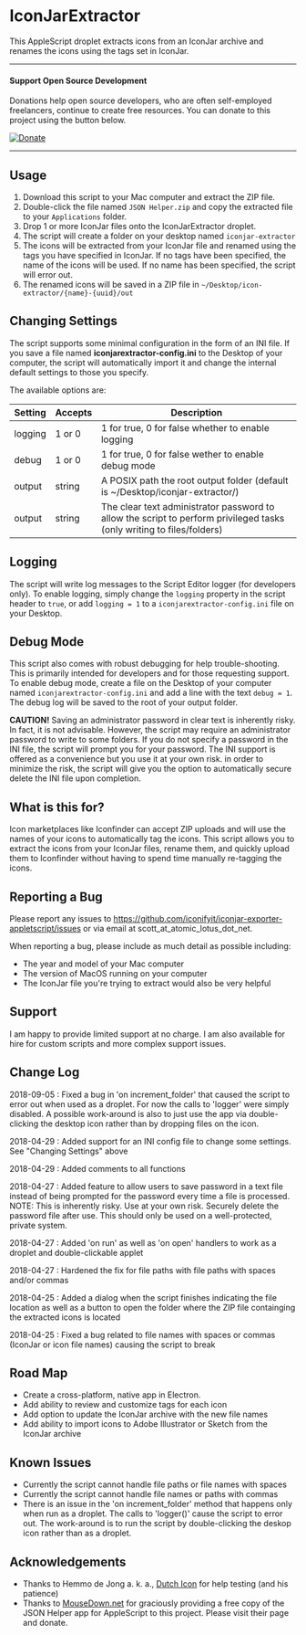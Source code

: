 # IconJarExtractor

This AppleScript droplet extracts icons from an IconJar archive and renames the icons using the tags set in IconJar.

***
#### Support Open Source Development

Donations help open source developers, who are often self-employed freelancers, continue to create free resources. You can donate to this project using the button below.

[![Donate](https://img.shields.io/badge/Donate-PayPal-green.svg)](https://www.paypal.com/cgi-bin/webscr?cmd=_s-xclick&hosted_button_id=SZQVVSQDZS75A)

***

## Usage

1. Download this script to your Mac computer and extract the ZIP file. 
2. Double-click the file named `JSON Helper.zip` and copy the extracted file to your `Applications` folder.
3. Drop 1 or more IconJar files onto the IconJarExtractor droplet.
4. The script will create a folder on your desktop named `iconjar-extractor`
5. The icons will be extracted from your IconJar file and renamed using the tags you have specified in IconJar. If no tags have been specified, the name of the icons will be used. If no name has been specified, the script will error out.
6. The renamed icons will be saved in a ZIP file in `~/Desktop/icon-extractor/{name}-{uuid}/out`

## Changing Settings

The script supports some minimal configuration in the form of an INI file. If you save a file named **iconjarextractor-config.ini** to the Desktop of your computer, the script will automatically import it and change the internal default settings to those you specify. 

The available options are:

| Setting        | Accepts      | Description  |
| ------------- | ------------- | --------------------------------------------------------------------------------------------------------------------- |
| logging       | 1 or 0        | 1 for true, 0 for false whether to enable logging |
| debug         | 1 or 0        | 1 for true, 0 for false wether to enable debug mode |
| output        | string        | A POSIX path the root output folder (default is ~/Desktop/iconjar-extractor/) |
| output        | string        | The clear text administrator password to allow the script to perform privileged tasks (only writing to files/folders) |

## Logging

The script will write log messages to the Script Editor logger (for developers only). To enable logging, simply change the `logging` property in the script header to `true`, or add `logging = 1` to a `iconjarextractor-config.ini` file on your Desktop.

## Debug Mode

This script also comes with robust debugging for help trouble-shooting. This is primarily intended for developers and for those requesting support. To enable debug mode, create a file on the Desktop of your computer named `iconjarextractor-config.ini` and add a line with the text `debug = 1`. The debug log will be saved to the root of your output folder.


**CAUTION!** Saving an administrator password in clear text is inherently risky. In fact, it is not advisable. However, the script may require an administrator password to write to some folders. If you do not specify a password in the INI file, the script will prompt you for your password. The INI support is offered as a convenience but you use it at your own risk. in order to minimize the risk, the script will give you the option to automatically secure delete the INI file upon completion.

## What is this for?

Icon marketplaces like Iconfinder can accept ZIP uploads and will use the names of your icons to automatically tag the icons. This script allows you to extract the icons from your IconJar files, rename them, and quickly upload them to Iconfinder without having to spend time manually re-tagging the icons.

## Reporting a Bug

Please report any issues to https://github.com/iconifyit/iconjar-exporter-appletscript/issues or via email at scott_at_atomic_lotus_dot_net.

When reporting a bug, please include as much detail as possible including:

- The year and model of your Mac computer
- The version of MacOS running on your computer
- The IconJar file you're trying to extract would also be very helpful

## Support

I am happy to provide limited support at no charge. I am also available for hire for custom scripts and more complex support issues.

## Change Log

2018-09-05 : Fixed a bug in 'on increment_folder' that caused the script to error out when used as a droplet. For now the calls to 'logger' were simply disabled. A possible work-around is also to just use the app via double-clicking the desktop icon rather than by dropping files on the icon.

2018-04-29 : Added support for an INI config file to change some settings. See "Changing Settings" above

2018-04-29 : Added comments to all functions

2018-04-27 : Added feature to allow users to save password in a text file instead of being prompted for the password every time a file is processed. NOTE: This is inherently risky. Use at your own risk. Securely delete the password file after use. This should only be used on a well-protected, private system.

2018-04-27 : Added 'on run' as well as 'on open' handlers to work as a droplet and double-clickable applet

2018-04-27 : Hardened the fix for file paths with file paths with spaces and/or commas

2018-04-25 : Added a dialog when the script finishes indicating the file location as well as a button to open the folder where the ZIP file containging the extracted icons is located

2018-04-25 : Fixed a bug related to file names with spaces or commas (IconJar or icon file names) causing the script to break

## Road Map

* Create a cross-platform, native app in Electron.
* Add ability to review and customize tags for each icon
* Add option to update the IconJar archive with the new file names
* Add ability to import icons to Adobe Illustrator or Sketch from the IconJar archive

## Known Issues
- Currently the script cannot handle file paths or file names with spaces
- Currently the script cannot handle file names or paths with commas
- There is an issue in the 'on increment_folder' method that happens only when run as a droplet. The calls to 'logger()' cause the script to error out. The work-around is to run the script by double-clicking the deskop icon rather than as a droplet.

## Acknowledgements
- Thanks to Hemmo de Jong a. k. a., [Dutch Icon](https://twitter.com/dutchicon) for help testing (and his patience)
- Thanks to [MouseDown.net](http://www.mousedown.net/mouseware/JSONHelper.html) for graciously providing a free copy of the JSON Helper app for AppleScript to this project. Please visit their page and donate.